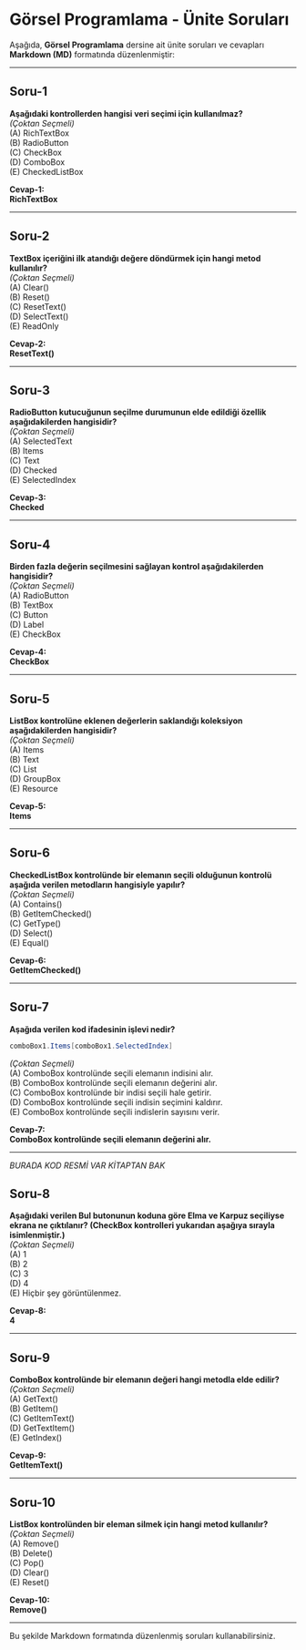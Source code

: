# Görsel Programlama - Ünite Soruları

Aşağıda, **Görsel Programlama** dersine ait ünite soruları ve cevapları **Markdown (MD)** formatında düzenlenmiştir:

---

## **Soru-1**
**Aşağıdaki kontrollerden hangisi veri seçimi için kullanılmaz?**  
*(Çoktan Seçmeli)*  
(A) RichTextBox  
(B) RadioButton  
(C) CheckBox  
(D) ComboBox  
(E) CheckedListBox  

**Cevap-1:**  
**RichTextBox**

---

## **Soru-2**
**TextBox içeriğini ilk atandığı değere döndürmek için hangi metod kullanılır?**  
*(Çoktan Seçmeli)*  
(A) Clear()  
(B) Reset()  
(C) ResetText()  
(D) SelectText()  
(E) ReadOnly  

**Cevap-2:**  
**ResetText()**

---

## **Soru-3**
**RadioButton kutucuğunun seçilme durumunun elde edildiği özellik aşağıdakilerden hangisidir?**  
*(Çoktan Seçmeli)*  
(A) SelectedText  
(B) Items  
(C) Text  
(D) Checked  
(E) SelectedIndex  

**Cevap-3:**  
**Checked**

---

## **Soru-4**
**Birden fazla değerin seçilmesini sağlayan kontrol aşağıdakilerden hangisidir?**  
*(Çoktan Seçmeli)*  
(A) RadioButton  
(B) TextBox  
(C) Button  
(D) Label  
(E) CheckBox  

**Cevap-4:**  
**CheckBox**

---

## **Soru-5**
**ListBox kontrolüne eklenen değerlerin saklandığı koleksiyon aşağıdakilerden hangisidir?**  
*(Çoktan Seçmeli)*  
(A) Items  
(B) Text  
(C) List  
(D) GroupBox  
(E) Resource  

**Cevap-5:**  
**Items**

---

## **Soru-6**
**CheckedListBox kontrolünde bir elemanın seçili olduğunun kontrolü aşağıda verilen metodların hangisiyle yapılır?**  
*(Çoktan Seçmeli)*  
(A) Contains()  
(B) GetItemChecked()  
(C) GetType()  
(D) Select()  
(E) Equal()  

**Cevap-6:**  
**GetItemChecked()**

---

## **Soru-7**
**Aşağıda verilen kod ifadesinin işlevi nedir?**  
```csharp
comboBox1.Items[comboBox1.SelectedIndex]
```  
*(Çoktan Seçmeli)*  
(A) ComboBox kontrolünde seçili elemanın indisini alır.  
(B) ComboBox kontrolünde seçili elemanın değerini alır.  
(C) ComboBox kontrolünde bir indisi seçili hale getirir.  
(D) ComboBox kontrolünde seçili indisin seçimini kaldırır.  
(E) ComboBox kontrolünde seçili indislerin sayısını verir.  

**Cevap-7:**  
**ComboBox kontrolünde seçili elemanın değerini alır.**

---
*BURADA KOD RESMİ VAR KİTAPTAN BAK*
## **Soru-8**
**Aşağıdaki verilen Bul butonunun koduna göre Elma ve Karpuz seçiliyse ekrana ne çıktılanır? (CheckBox kontrolleri yukarıdan aşağıya sırayla isimlenmiştir.)**  
*(Çoktan Seçmeli)*  
(A) 1  
(B) 2  
(C) 3  
(D) 4  
(E) Hiçbir şey görüntülenmez.  

**Cevap-8:**  
**4**

---

## **Soru-9**
**ComboBox kontrolünde bir elemanın değeri hangi metodla elde edilir?**  
*(Çoktan Seçmeli)*  
(A) GetText()  
(B) GetItem()  
(C) GetItemText()  
(D) GetTextItem()  
(E) GetIndex()  

**Cevap-9:**  
**GetItemText()**

---

## **Soru-10**
**ListBox kontrolünden bir eleman silmek için hangi metod kullanılır?**  
*(Çoktan Seçmeli)*  
(A) Remove()  
(B) Delete()  
(C) Pop()  
(D) Clear()  
(E) Reset()  

**Cevap-10:**  
**Remove()**

---

Bu şekilde Markdown formatında düzenlenmiş soruları kullanabilirsiniz.